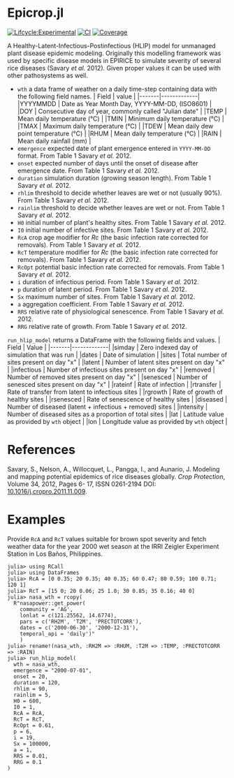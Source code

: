# Epicrop.jl

[![Lifcycle:Experimental](https://img.shields.io/badge/Lifecycle-Experimental-yellow.svg)](https://img.shields.io/badge/Lifecycle-Experimental-yellow.svg)
[![CI](https://github.com/adamhsparks/Epicrop.jl/actions/workflows/ci.yml/badge.svg)](https://github.com/adamhsparks/Epicrop.jl/actions/workflows/ci.yml)
[![Coverage](https://codecov.io/gh/adamshparks/Epicrop.jl/branch/master/graph/badge.svg)](https://codecov.io/gh/adamshparks/Epicrop.jl)

A Healthy-Latent-Infectious-Postinfectious (HLIP) model for unmanaged plant disease epidemic modeling.
Originally this modelling framework was used by specific disease models in EPIRICE to simulate severity of several rice
diseases (Savary _et al._ 2012).
Given proper values it can be used with other pathosystems as well.

- `wth` a data frame of weather on a daily time-step containing data with the following field names.
  | Field | value |
  |-------|-------------|
  |YYYYMMDD | Date as Year Month Day, YYYY-MM-DD, (ISO8601) |
  |DOY |  Consecutive day of year, commonly called "Julian date" |
  |TEMP | Mean daily temperature (°C) |
  |TMIN | Minimum daily temperature (°C) |
  |TMAX | Maximum daily temperature (°C) |
  |TDEW | Mean daily dew point temperature (°C) |
  |RHUM | Mean daily temperature (°C) |
  |RAIN | Mean daily rainfall (mm) |
- `emergence` expected date of plant emergence entered in `YYYY-MM-DD` format. From Table 1 Savary *et al.* 2012.
- `onset` expected number of days until the onset of disease after emergence date. From Table 1 Savary *et al.* 2012.
- `duration` simulation duration (growing season length). From Table 1 Savary *et al.* 2012.
- `rhlim` threshold to decide whether leaves are wet or not (usually 90%). From Table 1 Savary *et al.* 2012.
- `rainlim` threshold to decide whether leaves are wet or not. From Table 1 Savary *et al.* 2012.
- `H0` initial number of plant's healthy sites. From Table 1 Savary *et al.* 2012.
- `I0` initial number of infective sites. From Table 1 Savary *et al.* 2012.
- `RcA` crop age modifier for *Rc* (the basic infection rate corrected for removals). From Table 1 Savary *et al.* 2012.
- `RcT` temperature modifier for *Rc* (the basic infection rate corrected for removals). From Table 1 Savary *et al.* 2012.
- `RcOpt` potential basic infection rate corrected for removals. From Table 1 Savary *et al.* 2012. 
- `i` duration of infectious period. From Table 1 Savary *et al.* 2012.
- `p` duration of latent period. From Table 1 Savary *et al.* 2012.
- `Sx` maximum number of sites. From Table 1 Savary *et al.* 2012.
- `a` aggregation coefficient. From Table 1 Savary *et al.* 2012.
- `RRS` relative rate of physiological senescence. From Table 1 Savary *et al.* 2012.
- `RRG` relative rate of growth. From Table 1 Savary *et al.* 2012.

`run_hlip_model` returns a DataFrame with the following fields and values.
  | Field | Value |
  |-------|-------------|
  |simday | Zero indexed day of simulation that was run |
  |dates |  Date of simulation |
  |sites | Total number of sites present on day "x" |
  |latent | Number of latent sites present on day "x" |
  |infectious | Number of infectious sites present on day "x" |
  |removed | Number of removed sites present on day "x" |
  |senesced | Number of senesced sites present on day "x" |
  |rateinf | Rate of infection | 
  |rtransfer | Rate of transfer from latent to infectious sites |
  |rgrowth | Rate of growth of healthy sites |
  |rsenesced | Rate of senescence of healthy sites |
  |diseased | Number of diseased (latent + infectious + removed) sites |
  |intensity | Number of diseased sites as a proportion of total sites |
  |lat | Latitude value as provided by `wth` object |
  |lon | Longitude value as provided by `wth` object |

# References
Savary, S., Nelson, A., Willocquet, L., Pangga, I., and Aunario,  J. Modeling and mapping potential epidemics of rice diseases globally. _Crop Protection_, Volume 34, 2012, Pages 6-
17, ISSN 0261-2194 DOI: [10.1016/j.cropro.2011.11.009](http://dx.doi.org/10.1016/j.cropro.2011.11.009).

# Examples
Provide `RcA` and `RcT` values suitable for brown spot severity and fetch weather data for the year 2000 wet season at the IRRI Zeigler Experiment Station in Los Baños, Philippines.

```jldoctest
julia> using RCall
julia> using DataFrames
julia> RcA = [0 0.35; 20 0.35; 40 0.35; 60 0.47; 80 0.59; 100 0.71; 120 1]
julia> RcT = [15 0; 20 0.06; 25 1.0; 30 0.85; 35 0.16; 40 0]
julia> nasa_wth = rcopy(
  R"nasapower::get_power(
    community = 'AG',
    lonlat = c(121.25562, 14.6774),
    pars = c('RH2M', 'T2M', 'PRECTOTCORR'),
    dates = c('2000-06-30', '2000-12-31'),
    temporal_api = 'daily')"
    )
julia> rename!(nasa_wth, :RH2M => :RHUM, :T2M => :TEMP, :PRECTOTCORR => :RAIN)
julia> run_hlip_model(
  wth = nasa_wth,
  emergence = "2000-07-01",
  onset = 20,
  duration = 120,
  rhlim = 90,
  rainlim = 5,
  H0 = 600,
  I0 = 1,
  RcA = RcA,
  RcT = RcT,
  RcOpt = 0.61,
  p = 6,
  i = 19,
  Sx = 100000,
  a = 1,
  RRS = 0.01,
  RRG = 0.1
)
